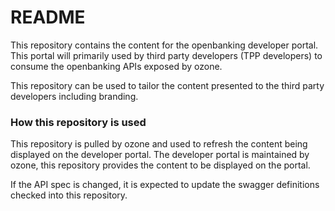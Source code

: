 # README #

This repository contains the content for the openbanking developer portal. This portal
will primarily used by third party developers (TPP developers) to consume the openbanking APIs
exposed by ozone. 

This repository can be used to tailor the content presented to the third party developers including
branding.


### How this repository is used ###

This repository is pulled by ozone and used to refresh the content being displayed on the developer portal. The developer portal is maintained by ozone, this repository provides the content to be displayed on the portal.

If the API spec is changed, it is expected to update the swagger definitions checked into this repository.

